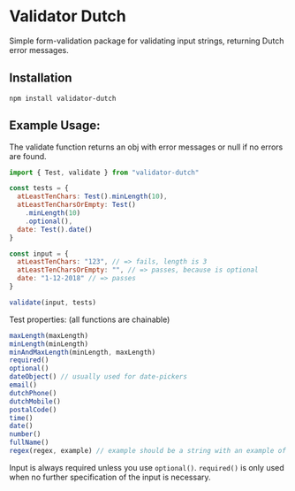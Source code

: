 # Validator Dutch

Simple form-validation package for validating input strings, returning Dutch error messages.

## Installation

```
npm install validator-dutch
```

## Example Usage:

The validate function returns an obj with error messages or null if no errors are found.

```javascript
import { Test, validate } from "validator-dutch"

const tests = {
  atLeastTenChars: Test().minLength(10),
  atLeastTenCharsOrEmpty: Test()
    .minLength(10)
    .optional(),
  date: Test().date()
}

const input = {
  atLeastTenChars: "123", // => fails, length is 3
  atLeastTenCharsOrEmpty: "", // => passes, because is optional
  date: "1-12-2018" // => passes
}

validate(input, tests)
```

Test properties:
(all functions are chainable)

```javascript
maxLength(maxLength)
minLength(minLength)
minAndMaxLength(minLength, maxLength)
required()
optional()
dateObject() // usually used for date-pickers
email()
dutchPhone()
dutchMobile()
postalCode()
time()
date()
number()
fullName()
regex(regex, example) // example should be a string with an example of the expected input
```

Input is always required unless you use `optional()`. `required()` is only used when no further specification of the input is necessary.
